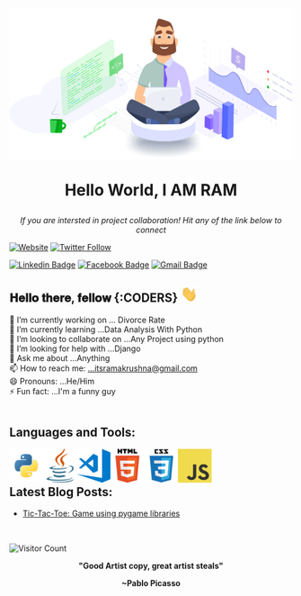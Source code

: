<b><h1>![cover image](https://github.com/Ramakm/Ramakm/blob/master/image/Cover-gif.gif)
  <p align ="center"> Hello World, I AM RAM </p></h1></b>

<p align="center">
  <i> If you are intersted in project collaboration! Hit any of the link below to connect</i>
  
  [![Website](https://img.shields.io/website?label=ramakm.github.io&style=for-the-badge&url=https%3A%2F%2Framakm.github.io)](https://ramakm.github.io)
  [![Twitter Follow](https://img.shields.io/twitter/follow/hey_rama_?color=1DA1F2&logo=twitter&style=for-the-badge)](https://twitter.com/hey_rama_)

  
   [![Linkedin Badge](https://img.shields.io/badge/-Linkedin-blue?style=flat-square&logo=Linkedin&logoColor=white&link=https://www.linkedin.com/in/ramakrushna-mohapatra-433567a4/)](https://www.linkedin.com/in/ramakrushna-mohapatra-433567a4/) 
   [![Facebook Badge](https://img.shields.io/badge/-Facebook-036be4?style=flat-square&logo=Facebook&logoColor=white&link=https://www.facebook.com/ramakrushna8594)](https://www.facebook.com/ramakrushna8594)
   [![Gmail Badge](https://img.shields.io/badge/-Gmail-c14438?style=flat-square&logo=Gmail&logoColor=white&link=mailto:itsramakrushna@gmail.com)](mailto:itsramakrushna@gmail.com)
  </p>
 

<!--  <img align="right" height="270px" alt="GIF" src="https://i.pinimg.com/originals/e4/26/70/e426702edf874b181aced1e2fa5c6cde.gif" /> -->

<h2> 𝐇𝐞𝐥𝐥𝐨 𝐭𝐡𝐞𝐫𝐞, 𝐟𝐞𝐥𝐥𝐨𝐰 {:CODERS} <img src="https://raw.githubusercontent.com/ABSphreak/ABSphreak/master/gifs/Hi.gif" width="30px"></h2>
<!-- Namaste 🙏 -->


🔭 I’m currently working on ... Divorce Rate<br>
🌱 I’m currently learning ...Data Analysis With Python<br>
👯 I’m looking to collaborate on ...Any Project using python<br>
🤔 I’m looking for help with ...Django<br>
💬 Ask me about ...Anything<br>
📫 How to reach me: ...itsramakrushna@gmail.com<br>
😄 Pronouns: ...He/Him<br>
⚡ Fun fact: ...I'm a funny guy
<br />
<br>
<b><h2>Languages and Tools: </h2></b>

<img align="left" alt="Python" width="60px" src="https://raw.githubusercontent.com/github/explore/80688e429a7d4ef2fca1e82350fe8e3517d3494d/topics/python/python.png" />
<img align="left" alt="Java" width="60px" src="https://raw.githubusercontent.com/github/explore/80688e429a7d4ef2fca1e82350fe8e3517d3494d/topics/java/java.png" />
<img align="left" alt="Visual Studio Code" width="60px" src="https://raw.githubusercontent.com/github/explore/80688e429a7d4ef2fca1e82350fe8e3517d3494d/topics/visual-studio-code/visual-studio-code.png" />
<img align="left" alt="HTML5" width="60px" src="https://raw.githubusercontent.com/github/explore/80688e429a7d4ef2fca1e82350fe8e3517d3494d/topics/html/html.png" />
<img align="left" alt="CSS3" width="60px" src="https://raw.githubusercontent.com/github/explore/80688e429a7d4ef2fca1e82350fe8e3517d3494d/topics/css/css.png" />
<img align="left" alt="JavaScript" width="60px" src="https://raw.githubusercontent.com/github/explore/80688e429a7d4ef2fca1e82350fe8e3517d3494d/topics/javascript/javascript.png" />


</br>
<br>

<b><h2>Latest Blog Posts:</h2></b>

<!-- BLOG-POST-LIST:START -->
- [Tic-Tac-Toe: Game using pygame libraries](https://dev.to/ramakm/a-simple-python-tic-tac-toe-game-using-pygame-1l8b)

</br>

![Visitor Count](https://profile-counter.glitch.me/{Ramakm}/count.svg)
 
<p align = "center"><b>"Good Artist copy, great artist steals"</b></p>
<p align = "center"><b>~Pablo Picasso</b></p>
